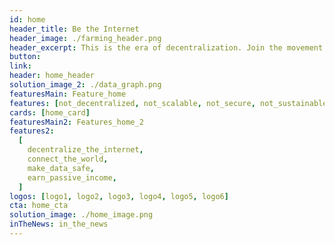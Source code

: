 ```yaml
---
id: home
header_title: Be the Internet
header_image: ./farming_header.png
header_excerpt: This is the era of decentralization. Join the movement by connecting threefold technology to the most advanced peer-to-peer grid on the planet.
button:
link:
header: home_header
solution_image_2: ./data_graph.png
featuresMain: Feature_home
features: [not_decentralized, not_scalable, not_secure, not_sustainable]
cards: [home_card]
featuresMain2: Features_home_2
features2:
  [
    decentralize_the_internet,
    connect_the_world,
    make_data_safe,
    earn_passive_income,
  ]
logos: [logo1, logo2, logo3, logo4, logo5, logo6]
cta: home_cta
solution_image: ./home_image.png
inTheNews: in_the_news
---
```


<!-- header: home_header -->
<!-- logos: [logo1, logo2, logo3, logo4, logo5, logo6] -->
<!-- signup: home_signup -->
